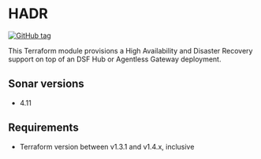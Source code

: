 # HADR
[![GitHub tag](https://img.shields.io/github/v/tag/imperva/dsfkit.svg)](https://github.com/imperva/dsfkit/tags)

This Terraform module provisions a High Availability and Disaster Recovery support on top of an DSF Hub or Agentless Gateway deployment.

## Sonar versions
- 4.11

## Requirements
* Terraform version between v1.3.1 and v1.4.x, inclusive
